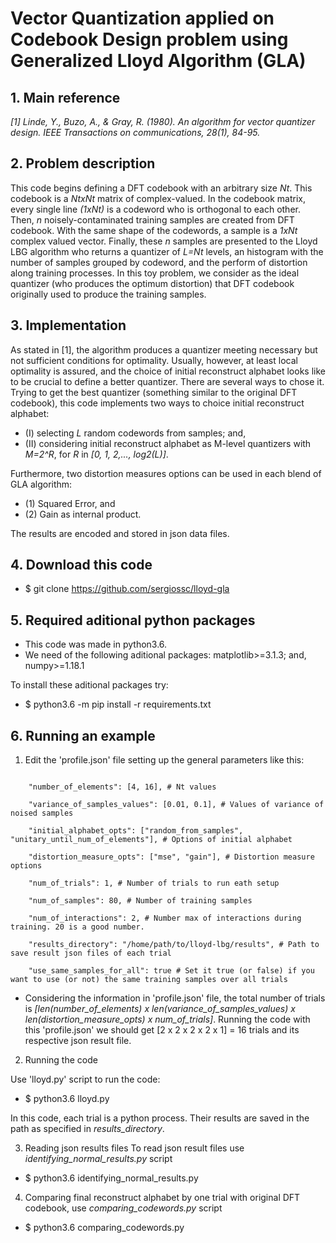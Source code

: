 # Vector Quantization applied on Codebook Design problem using Generalized Lloyd Algorithm (GLA)

## 1. Main reference
*[1] Linde, Y., Buzo, A., & Gray, R. (1980). An algorithm for vector quantizer design. IEEE Transactions on communications, 28(1), 84-95.*

## 2. Problem description
This code begins defining a DFT codebook with an arbitrary size *Nt*. This codebook is a *NtxNt* matrix of complex-valued. In the codebook matrix, every single line *(1xNt)* is a codeword who is orthogonal to each other. Then, *n* noisely-contaminated training samples are created from DFT codebook. With the same shape of the codewords, a sample is a *1xNt* complex valued vector. Finally, these *n* samples are presented to the Lloyd LBG algorithm who returns a quantizer of *L=Nt* levels, an histogram with the number of samples grouped by codeword, and the perform of distortion along training processes. In this toy problem, we consider as the ideal quantizer (who produces the optimum distortion) that DFT codebook originally used to produce the training samples.  

## 3. Implementation
As stated in [1], the algorithm produces a quantizer meeting necessary but not sufficient conditions for optimality. Usually, however, at least local optimality is assured, and the choice of initial reconstruct alphabet looks like to be crucial to define a better quantizer. There are several ways to chose it. Trying to get the best quantizer (something similar to the original DFT codebook), this code implements two ways to choice initial reconstruct alphabet:

* (I) selecting *L* random codewords from samples; and, 
* (II) considering initial reconstruct alphabet as M-level quantizers with *M=2^R*, for *R* in *[0, 1, 2,..., log2(L)]*. 

Furthermore, two distortion measures options can be used in each blend of GLA algorithm: 

* (1) Squared Error, and 
* (2) Gain as internal product. 

The results are encoded and stored in json data files.

## 4. Download this code
* $ git clone https://github.com/sergiossc/lloyd-gla

## 5. Required aditional python packages
* This code was made in python3.6.
* We need of the following aditional packages: matplotlib>=3.1.3; and, numpy>=1.18.1

To install these aditional packages try:
* $ python3.6 -m pip install -r requirements.txt


## 6. Running an example
1. Edit the 'profile.json' file setting up the general parameters like this:
```

    "number_of_elements": [4, 16], # Nt values 
    
    "variance_of_samples_values": [0.01, 0.1], # Values of variance of noised samples
    
    "initial_alphabet_opts": ["random_from_samples", "unitary_until_num_of_elements"], # Options of initial alphabet
    
    "distortion_measure_opts": ["mse", "gain"], # Distortion measure  options
    
    "num_of_trials": 1, # Number of trials to run eath setup
    
    "num_of_samples": 80, # Number of training samples
    
    "num_of_interactions": 2, # Number max of interactions during training. 20 is a good number.
    
    "results_directory": "/home/path/to/lloyd-lbg/results", # Path to save result json files of each trial
    
    "use_same_samples_for_all": true # Set it true (or false) if you want to use (or not) the same training samples over all trials
```

* Considering the information in 'profile.json' file, the total number of trials is *[len(number_of_elements) x len(variance_of_samples_values) x len(distortion_measure_opts) x num_of_trials]*. Running the code with this 'profile.json' we should get [2 x 2 x 2 x 2 x 1] = 16 trials and its respective json result file.

2. Running the code

Use 'lloyd.py' script to run the code:
*  $ python3.6 lloyd.py

In this code, each trial is a python process. Their results are saved in the path as specified in *results_directory*.

3. Reading json results files
To read json result files use *identifying_normal_results.py* script
*  $ python3.6 identifying\_normal\_results.py

4. Comparing final reconstruct alphabet by one trial with original DFT codebook, use *comparing_codewords.py* script

*  $ python3.6 comparing\_codewords.py
